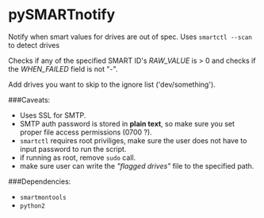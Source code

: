 # pySMARTnotify
Notify when smart values for drives are out of spec. Uses `smartctl --scan` to detect drives

Checks if any of the specified SMART ID's *RAW_VALUE* is > 0 and checks if the *WHEN_FAILED* field is not "-".

Add drives you want to skip to the ignore list ('dev/something').

###Caveats:
  - Uses SSL for SMTP.
  - SMTP auth password is stored in **plain text**, so make sure you set proper file access permissions (0700 ?).
  - `smartctl` requires root priviliges, make sure the user does not have to input password to run the script.
  - if running as root, remove `sudo` call.
  - make sure user can write the *"flagged drives"* file to the specified path.

###Dependencies:
  - `smartmontools`
  - `python2`
